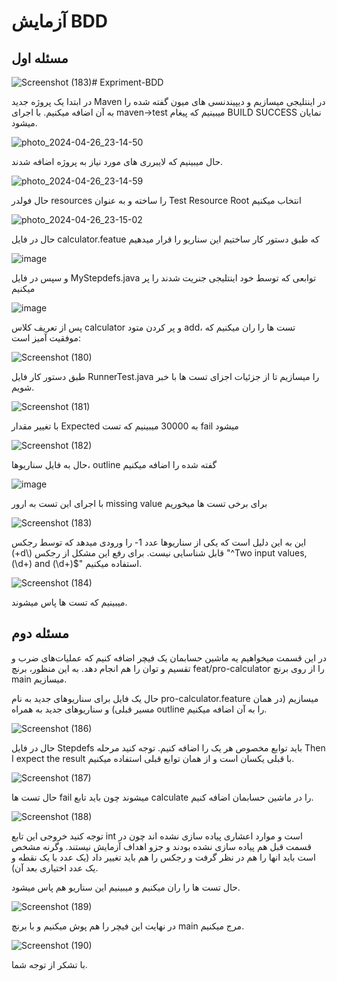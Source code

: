# آزمایش BDD

## مسئله اول

![Screenshot (183)](https://github.com/seftaz/Expriment-BDD/assets/79263953/7d23b846-fccb-4b55-9766-2a16a26eb49d)# Expriment-BDD

در ابتدا یک پروژه جدید Maven در اینتلیجی میسازیم و دیپیندنسی های میون گفته شده را به آن اضافه میکنیم. با اجرای maven->test میبینیم که پیغام BUILD SUCCESS نمایان میشود.

![photo_2024-04-26_23-14-50](https://github.com/seftaz/Expriment-BDD/assets/79263953/cff1f133-ed19-42c5-b764-77a01629608d)

حال میبینیم که لایبرری های مورد نیاز به پروژه اضافه شدند.

![photo_2024-04-26_23-14-59](https://github.com/seftaz/Expriment-BDD/assets/79263953/26b567b7-241b-4c6f-b244-55fbbb5557ba)

حال فولدر resources را ساخته و به عنوان Test Resource Root انتخاب میکنیم

![photo_2024-04-26_23-15-02](https://github.com/seftaz/Expriment-BDD/assets/79263953/92b9ec51-96a7-41aa-a7d3-e95a00c4a58b)

حال در فایل calculator.featue که طبق دستور کار ساختیم این سناریو را قرار میدهیم

![image](https://github.com/seftaz/Expriment-BDD/assets/79263953/afe70f01-fc07-42c8-a252-d0378a70ee02)

و سپس در فایل MyStepdefs.java توابعی که توسط خود اینتلیجی جنریت شدند را پر میکنیم

![image](https://github.com/seftaz/Expriment-BDD/assets/79263953/2630c2b3-4a48-4c92-87af-4833508c7ebb)

پس از تعریف کلاس calculator و پر کردن متود add، تست ها را ران میکنیم که موفقیت آمیز است:

![Screenshot (180)](https://github.com/seftaz/Expriment-BDD/assets/79263953/bf2abd7b-c677-488c-b20e-c22ff326456d)

طبق دستور کار فایل RunnerTest.java را میسازیم تا از جزئیات اجزای تست ها با خبر شویم.

![Screenshot (181)](https://github.com/seftaz/Expriment-BDD/assets/79263953/c1e22a02-7b31-4529-9e8d-029979242e2f)

با تغییر مقدار Expected به 30000 میبینیم که تست fail میشود

![Screenshot (182)](https://github.com/seftaz/Expriment-BDD/assets/79263953/96e1e222-cae5-45d9-94c3-a882c7234ff2)

حال به فایل سناریوها، outline گفته شده را اضافه میکنیم

![image](https://github.com/seftaz/Expriment-BDD/assets/79263953/570cec53-dac8-4226-85b4-ec94189b3d96)

با اجرای این تست به ارور missing value برای برخی تست ها میخوریم

![Screenshot (183)](https://github.com/seftaz/Expriment-BDD/assets/79263953/5131130a-ae3d-48ef-ae57-fcc033c8cc77)

این به این دلیل است که یکی از سناریوها عدد 1- را ورودی میدهد که توسط رجکس (+d\\) قابل شناسایی نیست. برای رفع این مشکل از رجکس "^Two input values, (\\d+) and (\\d+)$" استفاده میکنیم.


![Screenshot (184)](https://github.com/seftaz/Expriment-BDD/assets/79263953/31357d0d-f2d9-4532-8b5a-2509ac93d313)

میبینیم که تست ها پاس میشوند.

## مسئله دوم

در این قسمت میخواهیم یه ماشین حسابمان یک فیچر اضافه کنیم که عملیات‌های ضرب و تقسیم و توان را هم انجام دهد. به این منظور، برنچ feat/pro-calculator را از روی برنچ main میسازیم.

حال یک فایل برای سناریوهای جدید به نام pro-calculator.feature میسازیم (در همان مسیر قبلی) و سناریوهای جدید به همراه outline را به آن اضافه میکنیم.

![Screenshot (186)](https://github.com/seftaz/Expriment-BDD/assets/79263953/56faedef-2aac-42c8-9281-b45aada02f5e)

حال در فایل Stepdefs باید توابع مخصوص هر یک را اضافه کنیم. توجه کنید مرحله Then I expect the result با قبلی یکسان است و از همان توابع قبلی استفاده میکنیم.

![Screenshot (187)](https://github.com/seftaz/Expriment-BDD/assets/79263953/7531f552-5699-473e-9b7b-a1dae8408354)

حال تست ها fail میشوند چون باید تابع calculate را در ماشین حسابمان اضافه کنیم.

![Screenshot (188)](https://github.com/seftaz/Expriment-BDD/assets/79263953/c6a37c2c-717d-4200-8f5a-9c649bb7288a)

توجه کنید خروجی این تابع int است و موارد اعشاری پیاده سازی نشده اند چون در قسمت قبل هم پیاده سازی نشده بودند و جزو اهداف آزمایش نیستند. وگرنه مشخص است باید انها را هم در نظر گرفت و رجکس را هم باید تغییر داد (یک عدد با یک نقطه و یک عدد اختیاری بعد آن).

حال تست ها را ران میکنیم و میبینیم این سناریو هم پاس میشود.

![Screenshot (189)](https://github.com/seftaz/Expriment-BDD/assets/79263953/b76c2888-24e9-4136-88f7-95c1c4424db0)

در نهایت این فیچر را هم پوش میکنیم و با برنچ main مرج میکنیم.

![Screenshot (190)](https://github.com/seftaz/Expriment-BDD/assets/79263953/61988669-4dbb-4717-ba56-407efeab83b8)

با تشکر از توجه شما.
